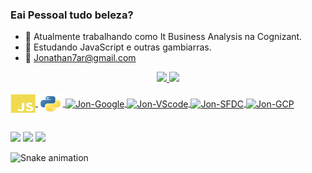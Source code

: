 ### Eai Pessoal tudo beleza? 

- 🔭 Atualmente trabalhando como It Business Analysis na Cognizant.
- 🌱 Estudando JavaScript e outras gambiarras.
- 💬 Jonathan7ar@gmail.com

<div align="center">
  <a href="https://github.com/jonathanrodriguez7">
  <img height="180em" src="https://github-readme-stats.vercel.app/api?username=jonathanrodriguez7&show_icons=true&theme=dark&include_all_commits=true&count_private=true"/>
  <img height="180em" src="https://github-readme-stats.vercel.app/api/top-langs/?username=jonathanrodriguez7&layout=compact&langs_count=7&theme=dark"/>
</div>
  <div style="display: inline_block"><br>
  <img align="center" alt="Jon-Js" height="30" width="40" src="https://raw.githubusercontent.com/devicons/devicon/master/icons/javascript/javascript-plain.svg">
  <img align="center" alt="Jon-Python" height="30" width="40" src="https://raw.githubusercontent.com/devicons/devicon/master/icons/python/python-original.svg">
  <img align="center" alt="Jon-Google" height="30" width="40" src="https://cdn.jsdelivr.net/gh/devicons/devicon/icons/google/google-original.svg" />
  <img align="center" alt="Jon-VScode" height="30" width="40" src= "https://cdn.jsdelivr.net/gh/devicons/devicon/icons/vscode/vscode-original.svg" />
  <img align="center" alt="Jon-SFDC" height="30" width="40" src= "https://cdn.jsdelivr.net/gh/devicons/devicon/icons/salesforce/salesforce-original.svg" />
  <img align="center" alt="Jon-GCP" height="30" width="40" src= "https://cdn.jsdelivr.net/gh/devicons/devicon/icons/googlecloud/googlecloud-original.svg" />

</div> 
  
   ##
  
  <div> 
      <a href="https://www.linkedin.com/in/jonathan-r-b47a6411a" target="_blank"><img src="https://img.shields.io/badge/-LinkedIn-%230077B5?style=for-the-badge&logo=linkedin&logoColor=white" target="_blank"></a> 
     <a href = "mailto:contatojonathan7ar@gmail.com"><img src="https://img.shields.io/badge/-Gmail-%23333?style=for-the-badge&logo=gmail&logoColor=white" target="_blank"></a>
     	<a href="https://www.twitch.tv/jon_rodriguez" target="_blank"><img src="https://img.shields.io/badge/Twitch-9146FF?style=for-the-badge&logo=twitch&logoColor=white" target="_blank"></a>

    
 ![Snake animation](https://github.com/jonathanrodriguez7/jonathanrodriguez7/blob/output/github-contribution-grid-snake.svg)
 
</div>
 
